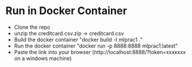 # Run in Docker Container

* Clone the repo 
* unzip the creditcard.csv.zip -> creditcard.csv
* Build the docker container "docker build -t mlprac1 ." 
* Run the docker container "docker run -p 8888:8888 mlprac1:latest"
* Paste the link into your browser (http://localhost:8888/?token=xxxxxxx on a windows machine)